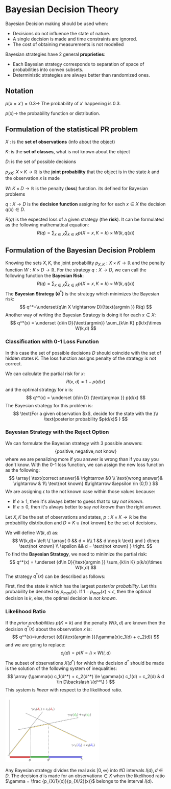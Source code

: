 # Bayesian Decision Theory

Bayesian Decision making should be used when:

- Decisions do not influence the state of nature.
- A single decision is made and time constraints are ignored.
- The cost of obtaining measurements is not modelled

Bayesian strategies have 2 general **proprieties**:

- Each Bayesian strategy corresponds to separation of space of probabilities into convex subsets.
- Deterministic strategies are always better than randomized ones.

## Notation

$p(x = x') = 0.3 \rightarrow$ The probability of $x'$ happening is 0.3.

$p(x) \rightarrow$  the probability function or distribution.



## Formulation of the statistical PR problem

$X$ : is the **set of observations** (info about the object)

$K$: is the **set of classes**, what is not known about the object

$D$: is the set of possible decisions

$p_{XK}$: $X\times K \rightarrow \mathbb R$ is the **joint probability** that the object is in the state $k$ and the observation $x$ is made

$W$: $K \times D \rightarrow \mathbb R$ is the penalty (**loss**) function. its defined for Bayesian problems

$q: X \rightarrow D$ is the **decision function** assigning for for each $x \in X$ the decision $q(x) \in D$.

$R(q)$ is the expected loss of a given strategy (the **risk**). It can be formulated as the following mathematical equation:
$$
R(q)=\sum_{x \in X}\sum_{k\in K} p(X = x, K = k) \times W(k,q(x))
$$

## Formulation of the Bayesian Decision Problem

Knowing the sets $X,K$, the joint probability $p_{X,K}:X\times K \rightarrow \mathbb R$ and the penalty function $W:K\times D \rightarrow \mathbb R$. For the strategy $q:X \rightarrow D$, we can call the following function the **Bayesian Risk**:
$$
R(q)=\sum_{x \in X}\sum_{k\in K} p(X = x, K = k) \times W(k,q(x))
$$
The **Bayesian Strategy $(q^*)$** is the strategy which minimizes the Bayesian risk:
$$
q^*=\underset{q\in X \rightarrow D}{\text{argmin  }} R(q)
$$
Another way of writing the Bayesian Strategy is doing it for each $x\in X$:
$$
q^*(x) = \underset {d\in D}{\text{argmin}} \sum_{k\in K} p(k/x)\times W(k,d)
$$

### Classification with 0-1 Loss Function

In this case the set of possible decisions $D$ should coincide with the set of hidden states $K$. The loss function assigns penalty of the strategy is not correct.

We can calculate the partial risk for $x$:
$$
R(x,d) = 1 - p(d/x)
$$
and the optimal strategy for $x$ is:
$$
q^*(x) = \underset {d\in D} {\text{argmax }} p(d/x)
$$
The Bayesian strategy for this problem is:
$$
\text{For a given observation $x$, decide for the state with the }\\ \text{posterior probability $p(d/x)$ }
$$

### Bayesian Strategy with the Reject Option

We can formulate the Bayesian strategy with 3 possible answers:
$$
\{\text{positive},\text{negative},\text{not know}\}
$$
where we are penalizing more if you answer is wrong than if you say you don't know. With the 0-1 loss function, we can assign the new loss function as the following:
$$
\array{
	\text{correct answer}& \rightarrow &0 \\
	\text{wrong answer}& \rightarrow & 1\\
	\text{not known} &\rightarrow &\epsilon \in (0,1)
}
$$
We are assigning $\epsilon$ to the not known case within those values because:

- If $e \ge 1$, then it's always better to guess that to say *not known*.
- If $e\le 0$, then it's always better to say *not known* than the right answer.

Let $X,K$ be the set of observations and states, $p:X\times K \rightarrow \mathbb R$ be the probability distribution and $D = K \cup \{\text{not known}\}$ be the set of decisions.

We will define $W(k,d)$ as:
$$
W(k,d)=
\left \{
\array{
		0 && d = k\\
		1 && d \neq k \text{ and } d\neq \text{not known} \\
        \epsilon && d = \text{not known}
}
\right.
$$
 To find the **Bayesian Strategy**, we need to minimize the partial risk:
$$
q^*(x) = \underset {d\in D}{\text{argmin }} \sum_{k\in K} p(k/x)\times W(k,d)
$$
The strategy $q^*(x)$ can be described as follows:

First, find the state $k$ which has the largest *posterior probability*. Let this probability be denoted by $p_{max}(x)$. If $1-p_{max}(x) < \epsilon$, then the optimal decision is $k$, else, the optimal decision is  *not known*.

### Likelihood Ratio

If the *prior probabilities* $p(K=k)$ and the penalty $W(k,d)$ are known then the decision $q^*(x)$ about the observation $x$ is:
$$
q^*(x)=\underset {d}{\text{argmin }}(\gamma(x)c_1(d) + c_2(d))
$$
and we are going to replace:
$$
c_i(d) = p(K=i) \times W(i,d)
$$
The subset of observations $X(d^*)$ for which the decision $d^*$ should be made is the solution of the following system of inequalities:
$$
\array {\gamma(x) c_1(d^*) + c_2(d^*) \le \gamma(x) c_1(d) + c_2(d) & d \in D\backslash \{d^*\} }
$$
This system is *linear* with respect to the likelihood ratio. 

<img src="Resources/01/image-20201007182634733.png" alt="image-20201007182634733" style="zoom:33%;" />

Any Bayesian strategy divides the real axis $[0,\infty)$ into $\#D$ intervals $I(d), d\in D$. The decision $d$ is made for an observation$x\in X$ when the likelihood ratio $\gamma = \frac {p_{X/1}(x)}{p_{X/2}(x)}$  belongs to the interval $I(d)$.